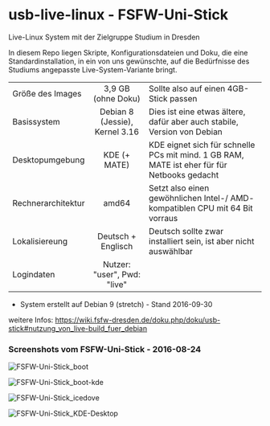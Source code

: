 # usb-live-linux - FSFW-Uni-Stick

Live-Linux System mit der Zielgruppe Studium in Dresden

In diesem Repo liegen Skripte, Konfigurationsdateien und Doku, die eine Standardinstallation, in ein von uns gewünschte, auf die Bedürfnisse des Studiums angepasste Live-System-Variante bringt.

|						|								|																		|
|:----------------------|:-----------------------------:|:----------------------------------------------------------------------|
|Größe des Images		|3,9 GB	(ohne Doku)				|Sollte also auf einen 4GB-Stick passen                        			|
|Basissystem			|Debian 8 (Jessie), Kernel 3.16	|Dies ist eine etwas ältere, dafür aber auch stabile, Version von Debian	|
|Desktopumgebung		|KDE (+ MATE)					|KDE eignet sich für schnelle PCs mit mind. 1 GB RAM, MATE ist eher für für Netbooks gedacht	|
|Rechnerarchitektur		|amd64							|Setzt also einen gewöhnlichen Intel-/ AMD- kompatiblen CPU mit 64 Bit vorraus	|
|Lokalisiereung			|Deutsch + Englisch				|Deutsch sollte zwar installiert sein, ist aber nicht auswählbar		|
|Logindaten				|Nutzer: "user", Pwd: "live"	|																		|

- System erstellt auf Debian 9 (stretch) - Stand 2016-09-30

weitere Infos:
https://wiki.fsfw-dresden.de/doku.php/doku/usb-stick#nutzung_von_live-build_fuer_debian

### Screenshots vom FSFW-Uni-Stick - 2016-08-24  ###

![FSFW-Uni-Stick_boot](doc/media/FSFW-Uni-Stick_boot_1024x768.png)

![FSFW-Uni-Stick_boot-kde](doc/media/FSFW_Uni-Stick_boot-kde_1024x768.png)

![FSFW-Uni-Stick_icedove](doc/media/FSFW-Uni-Stick_icedove_1024x768.png)

![FSFW-Uni-Stick_KDE-Desktop](doc/media/FSFW-Uni-Stick_KDE-Desktop_1024x768.png)

